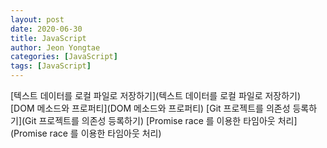 ```yaml
---
layout: post
date: 2020-06-30
title: JavaScript
author: Jeon Yongtae
categories: [JavaScript]
tags: [JavaScript]
---
```

[텍스트 데이터를 로컬 파일로 저장하기](텍스트 데이터를 로컬 파일로 저장하기)
[DOM 메소드와 프로퍼티](DOM 메소드와 프로퍼티)
[Git 프로젝트를 의존성 등록하기](Git 프로젝트를 의존성 등록하기)
[Promise race 를 이용한 타임아웃 처리](Promise race 를 이용한 타임아웃 처리)